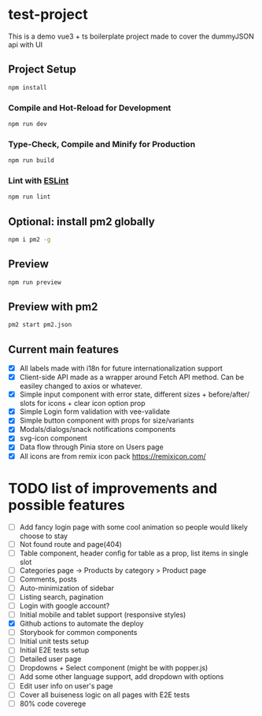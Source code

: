 # test-project

This is a demo vue3 + ts boilerplate project made to cover the dummyJSON api with UI

## Project Setup

```sh
npm install
```
### Compile and Hot-Reload for Development

```sh
npm run dev
```

### Type-Check, Compile and Minify for Production

```sh
npm run build
```

### Lint with [ESLint](https://eslint.org/)

```sh
npm run lint
```

## Optional: install pm2 globally

```sh
npm i pm2 -g
```

## Preview

```sh
npm run preview
```

## Preview with pm2

```sh
pm2 start pm2.json
```

## Current main features

- [x] All labels made with i18n for future internationalization support
- [x] Client-side API made as a wrapper around Fetch API method. Can be easiley changed to axios or whatever.
- [x] Simple input component with error state, different sizes + before/after/ slots for icons + clear icon option prop
- [x] Simple Login form validation with vee-validate
- [x] Simple button component with props for size/variants
- [x] Modals/dialogs/snack notifications components
- [x] svg-icon component
- [x] Data flow through Pinia store on Users page
- [x] All icons are from remix icon pack https://remixicon.com/

# TODO list of improvements and possible features

- [ ] Add fancy login page with some cool animation so people would likely choose to stay
- [ ] Not found route and page(404)
- [ ] Table component, header config for table as a prop, list items in single slot
- [ ] Categories page -> Products by category > Product page
- [ ] Comments, posts
- [ ] Auto-minimization of sidebar
- [ ] Listing search, pagination
- [ ] Login with google account?
- [ ] Initial mobile and tablet support (responsive styles)
- [x] Github actions to automate the deploy
- [ ] Storybook for common components
- [ ] Initial unit tests setup
- [ ] Initial E2E tests setup
- [ ] Detailed user page
- [ ] Dropdowns + Select component (might be with popper.js)
- [ ] Add some other language support, add dropdown with options
- [ ] Edit user info on user's page
- [ ] Cover all buiseness logic on all pages with E2E tests
- [ ] 80% code coverege
